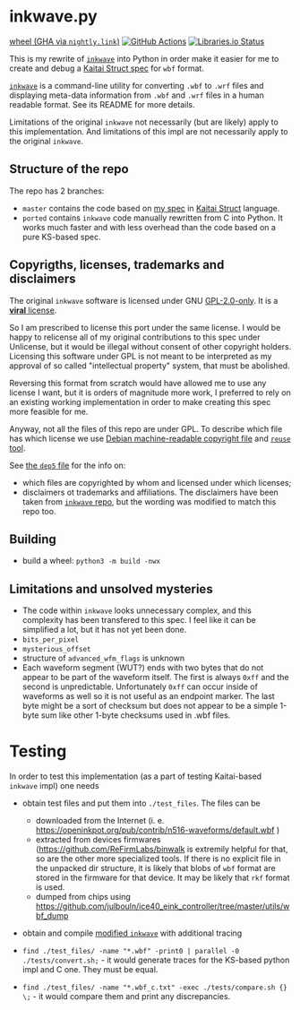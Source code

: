 inkwave.py
==========
[wheel (GHA via `nightly.link`)](https://nightly.link/KOLANICH-tools/inkwave.py/workflows/CI/master/inkwave-0.CI-py3-none-any.whl)
[![GitHub Actions](https://github.com/KOLANICH-tools/inkwave.py/workflows/CI/badge.svg)](https://github.com/KOLANICH-tools/inkwave.py/actions/)
[![Libraries.io Status](https://img.shields.io/librariesio/github/KOLANICH-tools/inkwave.py.svg)](https://libraries.io/github/KOLANICH-tools/inkwave.py)

This is my rewrite of [`inkwave`](https://github.com/fread-ink/inkwave) into Python in order make it easier for me to create and debug a [Kaitai Struct spec](https://github.com/KOLANICH-specs/kaitai_struct_formats/blob/eink_wbf/hardware/eink_wbf.ksy) for `wbf` format.

[`inkwave`](https://github.com/fread-ink/inkwave) is a command-line utility for converting `.wbf` to `.wrf` files and displaying meta-data information from `.wbf` and `.wrf` files in a human readable format. See its README for more details.

Limitations of the original `inkwave` not necessarily (but are likely) apply to this implementation. And limitations of this impl are not necessarily apply to the original `inkwave`.

Structure of the repo
---------------------

The repo has 2 branches:

* `master` contains the code based on [my spec](https://github.com/KOLANICH-specs/kaitai_struct_formats/blob/eink_wbf/hardware/eink_wbf.ksy) in [Kaitai Struct](https://github.com/kaitai-io/kaitai_struct) language.
* `ported` contains `inkwave` code manually rewritten from C into Python. It works much faster and with less overhead than the code based on a pure KS-based spec.


Copyrigths, licenses, trademarks and disclaimers
-------------------------------------------------

The original `inkwave` software is licensed under GNU [GPL-2.0-only](./COPYING.md). It is a [**viral** license](https://en.wikipedia.org/wiki/Viral_license).

So I am prescribed to license this port under the same license. I would be happy to relicense all of my original contributions to this spec under Unlicense, but it would be illegal without consent of other copyright holders. Licensing this software under GPL is not meant to be interpreted as my approval of so called "intellectual property" system, that must be abolished.

Reversing this format from scratch would have allowed me to use any license I want, but it is orders of magnitude more work, I preferred to rely on an existing working implementation in order to make creating this spec more feasible for me.

Anyway, not all the files of this repo are under GPL. To describe which file has which license we use [Debian machine-readable copyright file](https://www.debian.org/doc/packaging-manuals/copyright-format/1.0/) and [`reuse` tool](https://github.com/fsfe/reuse-tool).

See [the `dep5` file](./.reuse/dep5) for the info on:

* which files are copyrighted by whom and licensed under which licenses;
* disclaimers ot trademarks and affiliations. The disclaimers have been taken from [`inkwave` repo](https://github.com/fread-ink/inkwave), but the wording was modified to match this repo too.


Building
--------
* build a wheel: `python3 -m build -nwx`

Limitations and unsolved mysteries
----------------------------------
* The code within `inkwave` looks unnecessary complex, and this complexity has been transfered to this spec. I feel like it can be simplified a lot, but it has not yet been done.
* `bits_per_pixel`
* `mysterious_offset`
* structure of `advanced_wfm_flags` is unknown
* Each waveform segment (WUT?) ends with two bytes that do not appear to be part of the waveform itself. The first is always `0xff` and the second is unpredictable. Unfortunately `0xff` can occur inside of waveforms as well so it is not useful as an endpoint marker. The last byte might be a sort of checksum but does not appear to be a simple 1-byte sum like other 1-byte checksums used in .wbf files.

# Testing
In order to test this implementation (as a part of testing Kaitai-based `inkwave` impl) one needs

* obtain test files and put them into `./test_files`. The files can be

    * downloaded from the Internet (i. e. https://openinkpot.org/pub/contrib/n516-waveforms/default.wbf )
    * extracted from devices firmwares (https://github.com/ReFirmLabs/binwalk is extremily helpful for that, so are the other more specialized tools. If there is no explicit file in the unpacked dir structure, it is likely that blobs of `wbf` format are stored in the firmware for that device. It may be likely that `rkf` format is used.
    * dumped from chips using https://github.com/julbouln/ice40_eink_controller/tree/master/utils/wbf_dump

* obtain and compile [modified `inkwave`](https://github.com/KOLANICH-tools/inkwave/tree/private) with additional tracing
* `find ./test_files/ -name "*.wbf" -print0 | parallel -0 ./tests/convert.sh;` - it would generate traces for the KS-based python impl and C one. They must be equal.
* `find ./test_files/ -name "*.wbf_c.txt" -exec ./tests/compare.sh {} \;` - it would compare them and print any discrepancies.

